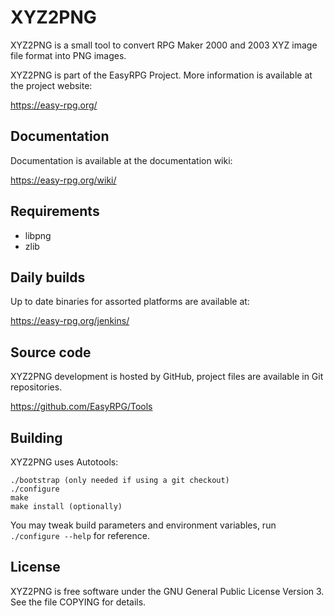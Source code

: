 XYZ2PNG
=======

XYZ2PNG is a small tool to convert RPG Maker 2000 and 2003 XYZ image file
format into PNG images.

XYZ2PNG is part of the EasyRPG Project.
More information is available at the project website:

https://easy-rpg.org/


Documentation
-------------

Documentation is available at the documentation wiki:

https://easy-rpg.org/wiki/


Requirements
------------

 * libpng
 * zlib


Daily builds
------------

Up to date binaries for assorted platforms are available at:

https://easy-rpg.org/jenkins/


Source code
-----------

XYZ2PNG development is hosted by GitHub, project files are available in Git
repositories.

https://github.com/EasyRPG/Tools


Building
--------

XYZ2PNG uses Autotools:

    ./bootstrap (only needed if using a git checkout)
    ./configure
    make
    make install (optionally)

You may tweak build parameters and environment variables, run
`./configure --help` for reference.


License
-------

XYZ2PNG is free software under the GNU General Public License Version 3. See
the file COPYING for details.
